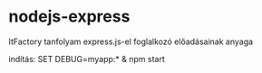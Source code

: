 ﻿# nodejs-express
ItFactory tanfolyam express.js-el foglalkozó előadásainak anyaga

indítás: 
SET DEBUG=myapp:* & npm start


